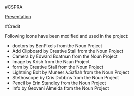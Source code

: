 #CSPRA

[Presentation](https://github.com/CSPRA/cspr-hq)

#Credit

Following icons have been modified and used in the project:

* doctors by BenPixels from the Noun Project
* Add Clipboard by Creative Stall from the Noun Project
* Camera by Edward Boatman from the Noun Project
* Image by Krish from the Noun Project
* form by Creative Stall from the Noun Project
* Lightning Bolt by Muneer A.Safiah from the Noun Project
* Stethoscope by Cris Dobbins from the Noun Project
* Pencil by Erin Standley from the Noun Project
* Info by Geovani Almeida from the Noun Project

